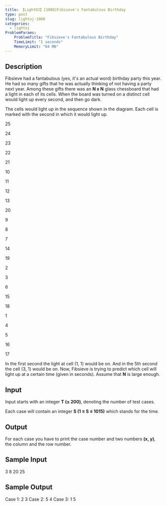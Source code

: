 ```yaml
---
title: 【LightOJ】[1008]Fibsieve's Fantabulous Birthday
type: post
slug: lightoj-1008
categories:
  - lightoj
ProblemParams:
    ProblemTitle: "Fibsieve's Fantabulous Birthday"
    TimeLimit: "1 seconds"
    MemoryLimit: "64 MB"
---
```


## Description

Fibsieve had a fantabulous (yes, it's an actual word) birthday party this year. He had so many gifts that he was actually thinking of not having a party next year. Among these gifts there was an **N x N** glass chessboard that had a light in each of its cells. When the board was turned on a distinct cell would light up every second, and then go dark.

The cells would light up in the sequence shown in the diagram. Each cell is marked with the second in which it would light up.

25

24

23

22

21

10

11

12

13

20

9

8

7

14

19

2

3

6

15

18

1

4

5

16

17

In the first second the light at cell (1, 1) would be on. And in the 5th second the cell (3, 1) would be on. Now, Fibsieve is trying to predict which cell will light up at a certain time (given in seconds). Assume that **N** is large enough.

## Input

Input starts with an integer **T (≤ 200)**, denoting the number of test cases.

Each case will contain an integer **S (1 ≤ S ≤ 1015)** which stands for the time.

## Output

For each case you have to print the case number and two numbers **(x, y)**, the column and the row number.

## Sample Input

3 8 20 25

## Sample Output

Case 1: 2 3 Case 2: 5 4 Case 3: 1 5
